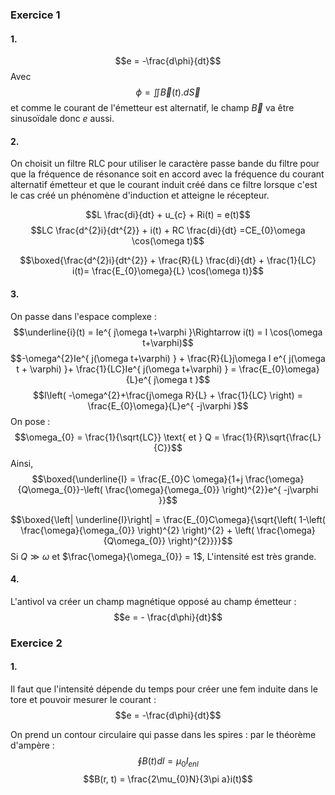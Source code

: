 ### Exercice 1
#### 1.
$$e = -\frac{d\phi}{dt}$$
Avec 
$$\phi = \iint \vec{B}(t).d\vec{S}$$
et comme le courant de l'émetteur est alternatif, le champ $\vec{B}$ va être sinusoïdale donc $e$ aussi.

#### 2.
On choisit un filtre RLC pour utiliser le caractère passe bande du filtre pour que la fréquence de résonance soit en accord avec la fréquence du courant alternatif émetteur et que le courant induit créé dans ce filtre lorsque c'est le cas créé un phénomène d'induction et atteigne le récepteur. 

$$L \frac{di}{dt} + u_{c} + Ri(t) = e(t)$$
$$LC \frac{d^{2}i}{dt^{2}} + i(t) + RC \frac{di}{dt} =CE_{0}\omega \cos(\omega t)$$

$$\boxed{\frac{d^{2}i}{dt^{2}} + \frac{R}{L} \frac{di}{dt} + \frac{1}{LC} i(t)= \frac{E_{0}\omega}{L} \cos(\omega t)}$$

#### 3.
On passe dans l'espace complexe : 
$$\underline{i}(t) = Ie^{ j\omega t+\varphi }\Rightarrow i(t) = I \cos(\omega t+\varphi)$$
$$-\omega^{2}Ie^{ j(\omega t+\varphi) } + \frac{R}{L}j\omega I e^{ j(\omega t + \varphi) }+ \frac{1}{LC}Ie^{ j(\omega t+\varphi) } = \frac{E_{0}\omega}{L}e^{ j\omega t }$$
$$I\left( -\omega^{2}+\frac{j\omega R}{L} + \frac{1}{LC} \right) = \frac{E_{0}\omega}{L}e^{ -j\varphi }$$
On pose : 
$$\omega_{0} = \frac{1}{\sqrt{LC}} \text{ et } Q = \frac{1}{R}\sqrt{\frac{L}{C}}$$
Ainsi, 
$$\boxed{\underline{I} = \frac{E_{0}C \omega}{1+j \frac{\omega}{Q\omega_{0}}-\left( \frac{\omega}{\omega_{0}} \right)^{2}}e^{ -j\varphi }}$$

$$\boxed{\left| \underline{I}\right| = \frac{E_{0}C\omega}{\sqrt{\left( 1-\left( \frac{\omega}{\omega_{0}} \right)^{2} \right)^{2} + \left( \frac{\omega}{Q\omega_{0}} \right)^{2}}}}$$
Si $Q \gg \omega$ et $\frac{\omega}{\omega_{0}} = 1$, 
L'intensité est très grande.

#### 4.
L'antivol va créer un champ magnétique opposé au champ émetteur : 
$$e = - \frac{d\phi}{dt}$$

### Exercice 2
#### 1.
Il faut que l'intensité dépende du temps pour créer une fem induite dans le tore et pouvoir mesurer le courant : 
$$e = -\frac{d\phi}{dt}$$


On prend un contour circulaire qui passe dans les spires : 
par le théorème d'ampère : 
$$\oint  B(t)dl = \mu_{0}I_{enl} $$
$$B(r, t) = \frac{2\mu_{0}N}{3\pi a}i(t)$$
